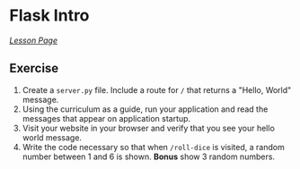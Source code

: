 <h1>Flask Intro</h1>


[*Lesson Page*](https://ds.codeup.com/13-advanced-topics/3.4-intro-to-flask/)


<h2 id="exercise">Exercise</h2>
<ol>
<li>Create a <code>server.py</code> file. Include a route for <code>/</code> that returns a "Hello,
   World" message.</li>
<li>Using the curriculum as a guide, run your application and read the messages
   that appear on application startup.</li>
<li>Visit your website in your browser and verify that you see your hello world
   message.</li>
<li>Write the code necessary so that when <code>/roll-dice</code> is visited, a random
   number between 1 and 6 is shown. <strong>Bonus</strong> show 3 random numbers.</li>
</ol>